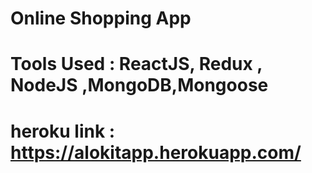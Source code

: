 # Online Shopping App
# Tools Used : ReactJS, Redux , NodeJS ,MongoDB,Mongoose 
# heroku link : https://alokitapp.herokuapp.com/

